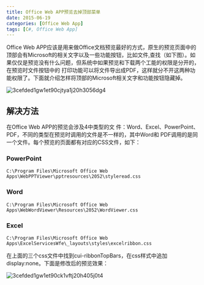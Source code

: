 ```yaml
---
title: Office Web APP预览去掉顶部菜单
date: 2015-06-19
categories: [Office Web App]
tags: [C#, Office Web App]
---
```


Office Web APP应该是用来做Office文档预览最好的方式，原生的预览页面中的顶部会有Microsoft的相关文字以及一些功能按钮，比如文件,查找（如下图）。如果仅仅是预览没有什么问题，但系统中如果预览和下载两个工能的权限是分开的，在预览时文件按钮中的 打印功能可以将文件导出成PDF，这样就分不开这两种功能权限了。下面就介绍怎样将顶部的Microsoft相关文字和功能按钮隐藏掉。

![3cefded1gw1et90cjtya1j20h3056dg4](http://fwhyy.com/img/post/3cefded1gw1et90cjtya1j20h3056dg4.jpg)

## 解决方法

在Office Web APP的预览会涉及4中类型的文 件：Word、Excel、PowerPoint、PDF，不同的类型在预览时调用的文件是不一样的，其中Word和 PDF调用的是同一个文件。每个预览的页面都有对应的CSS文件，如下：

### PowerPoint

```
C:\Program Files\Microsoft Office Web Apps\WebPPTViewer\pptresources\2052\styleread.css
```

### Word

```
C:\Program Files\Microsoft Office Web Apps\WebWordViewer\Resources\2052\WordViewer.css
```

### Excel

```
C:\Program Files\Microsoft Office Web Apps\ExcelServicesWfe\_layouts\styles\excelribbon.css
```

在上面的三个css文件中找到cui-ribbonTopBars，在css样式中追加display:none。下面是修改后的预览效果：

![3cefded1gw1et90ck1vftj20h405j0t4](http://fwhyy.com/img/post/3cefded1gw1et90ck1vftj20h405j0t4.jpg)

